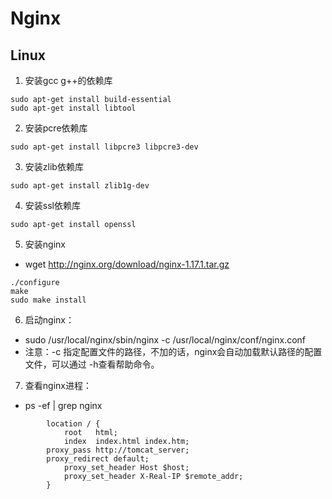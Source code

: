 # Nginx

## Linux
1. 安装gcc g++的依赖库
```
sudo apt-get install build-essential
sudo apt-get install libtool
```

2. 安装pcre依赖库
```
sudo apt-get install libpcre3 libpcre3-dev
```

3. 安装zlib依赖库
```
sudo apt-get install zlib1g-dev
```

4. 安装ssl依赖库
```
sudo apt-get install openssl
```

5. 安装nginx
* wget http://nginx.org/download/nginx-1.17.1.tar.gz
```
./configure
make
sudo make install
```
6. 启动nginx：
* sudo /usr/local/nginx/sbin/nginx -c /usr/local/nginx/conf/nginx.conf
* 注意：-c 指定配置文件的路径，不加的话，nginx会自动加载默认路径的配置文件，可以通过 -h查看帮助命令。

7. 查看nginx进程：
* ps -ef | grep nginx

```
        location / {
            root   html;
            index  index.html index.htm;
	    proxy_pass http://tomcat_server;
	    proxy_redirect default;
     	    proxy_set_header Host $host;
      	    proxy_set_header X-Real-IP $remote_addr;
        }
```